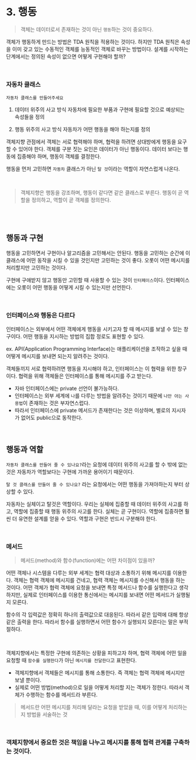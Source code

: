 # 3. 행동

> 객체는 데이터로서 존재하는 것이 아닌 `행동`하는 것이 중요하다.

객체가 행동하게 만드는 방법은 TDA 원칙을 적용하는 것이다. 하지만 TDA 원칙은 속성을 이미 갖고 있는 수동적인 객체를 능동적인 객체로 바꾸는 방법이다. 설계를 시작하는 단계에서는 정의된 속성이 없으면 어떻게 구현해야 할까?

<br>

### 자동차 클래스

`자동차 클래스를 만들어주세요`

1. 데이터 위주의 사고 방식
   자동차에 필요한 부품과 구현에 필요할 것으로 예상되는 속성들을 정의

2. 행동 위주의 사고 방식
   자동차가 어떤 행동을 해야 하는지를 정의

객체지향 관점에서 객체는 서로 협력해야 하며, 협력을 하려면 상대방에게 행동을 요구할 수 있어야 한다. 객체를 구분 짓는 요인은 데이터가 아닌 행동이다. 데이터 보다는 행동에 집중해야 하며, 행동이 객체를 결정한다.

행동을 먼저 고민하면 `자동차` 클래스가 아닌 `탈 것`이라는 역할이 자연스럽게 나온다.

<br>

> 객체지향은 행동을 강조하며, 행동이 같다면 같은 클래스로 부른다. 행동이 곧 역할을 정의하고, 역할이 곧 객체를 정의한다.

<br>
<br>

## 행동과 구현

행동을 고민하면서 구현이나 알고리즘을 고민해서는 안된다. 행동을 고민하는 순간에 이 클래스에 어떤 동작을 시킬 수 있을 것인지만 고민하는 것이 좋다. 오롯이 어떤 메시지를 처리할지만 고민하는 것이다.

구현에 구애받지 않고 행동만 고민할 때 사용할 수 있는 것이 `인터페이스`이다. 인터페이스에는 오롯이 어떤 행동을 어떻게 시킬 수 있는지만 선언한다.

<br>

### 인터페이스와 행동은 다르다

인터페이스는 외부에서 어떤 객체에게 행동을 시키고자 할 때 메시지를 보낼 수 있는 창구이다. 어떤 행동을 지시하는 방법의 집합 정로도 표현할 수 있다.

ex. API(Application Programming Interface)는 애플리케이션을 조작하고 싶을 때 어떻게 메시지를 보내면 되는지 알려주는 것이다.

객체들끼지 서로 협력하려면 행동을 지시해야 하고, 인터페이스는 이 협력을 위한 창구이다. 협력을 위해 객체들은 인터페이스를 통해 메시지를 주고 받는다.

- 자바 인터페이스에는 private 선언이 불가능하다.
- 인터페이스는 외부 세계에 `나`를 다루는 방법을 알려주는 것이기 때문에 `나만 아는 사용법`이 존재하는 것은 부자연스럽다.
- 따라서 인터페이스에 private 메서드가 존재한다는 것은 이상하며, 별로의 지시자가 없어도 public으로 동작한다.

<br>

## 행동과 역할

`자동차 클래스를 만들어 줄 수 있나요?`라는 요청에 데이터 위주의 사고를 할 수 밖에 없는 것은 자동차가 역할보다는 구현에 가까운 용어이기 때문이다.

`탈 것 클래스를 만들어 줄 수 있나요?` 라는 요청에서는 어떤 행동을 가져야하는지 부터 상상할 수 있다.

자동차는 실체이고 탈것은 역할이다. 우리는 실체에 집중할 때 데이터 위주의 사고를 하고, 역할에 집중할 때 행동 위주의 사고를 한다. 실체는 곧 구현이다. 역할에 집중하면 훨씬 더 유연한 설계를 얻을 수 있다. 역할과 구현은 반드시 구분해야 한다.

<br>

### 메서드

> 메서드(method)와 함수(function)에는 어떤 차이점이 있을까?

어떤 객체나 시스템을 다루는 외부 세계는 협력 대상과 소통하기 위해 메시지를 이용한다. 객체는 협력 객체에 메시지를 건네고, 협력 객체는 메시지를 수신해서 행동을 하는 것이다. 어떤 객체가 협력 객체에 요청을 보내면 특정 메서드나 함수를 실행한다고 생각하지만, 실제로 인터페이스를 이용한 통신에서는 메시지를 보내면 어떤 메서드가 실행될지 모른다.

함수의 각 입력값은 정확히 하나의 출력값으로 대응된다. 따라서 같은 입력에 대해 항상 같은 출력을 한다. 따라서 함수를 실행하면서 어떤 함수가 실행되지 모른다는 말은 부적절하다.

<br>

객체지향에서는 특정한 구현에 의존하는 상황을 피하고자 하며, 협력 객체에 어떤 일을 요청할 때 `함수를 실행한다`가 아닌 `메시지를 전달한다`고 표현한다.

- 객체지향에서 객체들은 메시지를 통해 소통한다. 즉 객체는 협력 객체에 메시지만 보낼 뿐이다.
- 실제로 어떤 방법(method)으로 일을 어떻게 처리할 지는 객체가 정한다. 따라서 객체가 수행하는 함수를 메서드라 부른다.

> 메서드란 어떤 메시지를 처리해 달라는 요청을 받았을 때, 이를 어떻게 처리하는지 방법을 서술하는 것

<br>

### 객체지향에서 중요한 것은 책임을 나누고 메시지를 통해 협력 관계를 구축하는 것이다.
